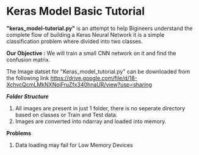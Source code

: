 # Keras Model Basic Tutorial

**"keras_model-tutorial.py"** is an attempt to help Bigineers understand the complete flow of building a Keras Neural Network
it is a simple classification problem where divided into two classes.

**Our Objective :** We will train a small CNN network on it and find the confusion matrix.

The Image datset for "Keras_model_tutorial.py" can be downloaded from the following link
https://drive.google.com/file/d/18-XchvcQcmLMkNXNoiFruZfx340hnaUR/view?usp=sharing

**_Folder Structure_**
1. All images are present in just 1 folder, there is no seperate directory based on classes or Train and Test data.
2. Images are converted into ndarray and loaded into memory.

**Problems**
1. Data loading may fail for Low Memory Devices
